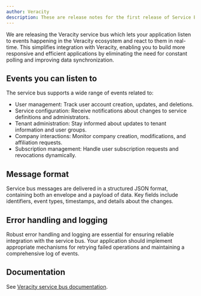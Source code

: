 ```yaml
---
author: Veracity
description: These are release notes for the first release of Service Bus in February 2025.
---
```

We are releasing the Veracity service bus which lets your application listen to events happening in the Veracity ecosystem and react to them in real-time. This simplifies integration with Veracity, enabling you to build more responsive and efficient applications by eliminating the need for constant polling and improving data synchronization.

## Events you can listen to
The service bus supports a wide range of events related to:

* User management: Track user account creation, updates, and deletions.
* Service configuration: Receive notifications about changes to service definitions and administrators.
* Tenant administration: Stay informed about updates to tenant information and user groups.
* Company interactions: Monitor company creation, modifications, and affiliation requests.
* Subscription management: Handle user subscription requests and revocations dynamically.

## Message format
Service bus messages are delivered in a structured JSON format, containing both an envelope and a payload of data. Key fields include identifiers, event types, timestamps, and details about the changes.

## Error handling and logging
Robust error handling and logging are essential for ensuring reliable integration with the service bus. Your application should implement appropriate mechanisms for retrying failed operations and maintaining a comprehensive log of events.

## Documentation
See [Veracity service bus documentation](servicebus.md).